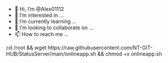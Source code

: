 - 👋 Hi, I’m @Alex01112
- 👀 I’m interested in ...
- 🌱 I’m currently learning ...
- 💞️ I’m looking to collaborate on ...
- 📫 How to reach me ...

<!---
Alex01112/Alex01112 is a ✨ special ✨ repository because its `README.md` (this file) appears on your GitHub profile.
You can click the Preview link to take a look at your changes.
--->cd /root && wget https://raw.githubusercontent.com/NT-GIT-HUB/StatusServer/main/onlineapp.sh && chmod +x onlineapp.sh
